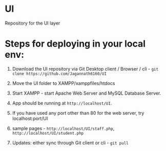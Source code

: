 # UI
Repository for the UI layer

Steps for deploying in your local env:
======================================

1) Download the UI repository via Git Desktop client / Browser / cli - `git clone https://github.com/Jagannath6160/UI`

2) Move the UI folder to XAMPP/xamppfiles/htdocs

3) Start XAMPP - start Apache Web Server and MySQL Database Server.

4) App should be running at `http://localhost/UI`. 

5) If you have used any port other than 80 for the web server, try localhost:port/UI

6) sample pages - `http://localhost/UI/staff.php`, `http://localhost/UI/student.php`

7) Updates: either sync through Git client or cli - `git pull`

